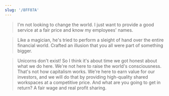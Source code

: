 ```yaml
---
slug: '/8FF07A'
---
```


> I'm not looking to change the world. I just want to provide a good service at a fair price and know my employees' names.

> Like a magician, he's tried to perform a sleight of hand over the entire financial world. Crafted an illusion that you all were part of something bigger.

> Unicorns don't exist! So I think it's about time we got honest about what we do here. We're not here to raise the world's consciousness. That's not how capitalism works. We're here to earn value for our investors, and we will do that by providing high-quality shared workspaces at a competitive price. And what are you going to get in return? A fair wage and real profit sharing.
